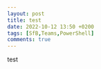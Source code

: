 ```yaml
---
layout: post
title: test
date: 2022-10-12 13:50 +0200
tags: [SfB,Teams,PowerShell]
comments: true
---
```

test
